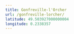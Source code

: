 ```yaml
---
title: Gonfreville-l'Orcher
url: /gonfreville-lorcher/
latitude: 49.503927000000004
longitude: 0.2338357
---
```

